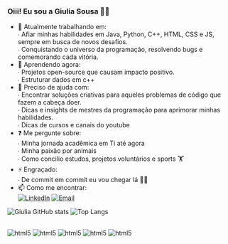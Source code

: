 ### Oiii! Eu sou a Giulia Sousa 👋🏼

- 🔭 Atualmente trabalhando em:<br/>
   ∙ Afiar minhas habilidades em Java, Python, C++, HTML, CSS e JS, sempre em busca de novos desafios.<br/>
   ∙ Conquistando o universo da programação, resolvendo bugs e comemorando cada vitória.
- 🌱 Aprendendo agora:<br/>
   ∙ Projetos open-source que causam impacto positivo.<br/>
   ∙ Estruturar dados em c++
- 🤔 Preciso de ajuda com:<br/>
   ∙ Encontrar soluções criativas para aqueles problemas de código que fazem a cabeça doer.<br/>
   ∙ Dicas e insights de mestres da programação para aprimorar minhas habilidades.<br/>
   ∙ Dicas de cursos e canais do youtube 
- ❓ Me pergunte sobre:<br/>
   ∙ Minha jornada acadêmica em Ti até agora<br/>
   ∙ Minha paixão por animais<br/>
   ∙ Como concilio estudos, projetos voluntários e sports 🏋️ 
- ⚡ Engraçado:<br/>
   ∙ De commit em commit eu vou chegar lá 💪🏼
- 📫 Como me encontrar:<br/>
    [![LinkedIn](https://img.shields.io/badge/LinkedIn-0077B5?style=for-the-badge&logo=linkedin&logoColor=white)](https://www.linkedin.com/in/giulia-maria-2bb60a232)
  [![Email](https://img.shields.io/badge/Gmail-D14836?style=for-the-badge&logo=gmail&logoColor=white)](https://mail.google.com/mail/u/0/?hl=pt-BR#inbox) 

![Giulia GitHub stats](https://github-readme-stats.vercel.app/api?username=giuliasousa&show_icons=true&theme=radical)
![Top Langs](https://github-readme-stats.vercel.app/api/top-langs/?username=giuliasousa&hide_progress=true)

<div style=display: inline_block"><br/>
  <img align=""center alt="html5" src="https://img.shields.io/badge/HTML5-E34F26?style=for-the-badge&logo=html5&logoColor=white"/>
  <img align=""center alt="html5" src="https://img.shields.io/badge/CSS-239120?&style=for-the-badge&logo=css3&logoColor=white"/>
  <img align=""center alt="html5" src="https://img.shields.io/badge/Python-3776AB?style=for-the-badge&logo=python&logoColor=white"/>
  <img align=""center alt="html5" src="https://img.shields.io/badge/Java-ED8B00?style=for-the-badge&logo=openjdk&logoColor=white"/>
  <img align=""center alt="html5" src="https://img.shields.io/badge/C%2B%2B-00599C?style=for-the-badge&logo=c%2B%2B&logoColor=white"/>
</div>

